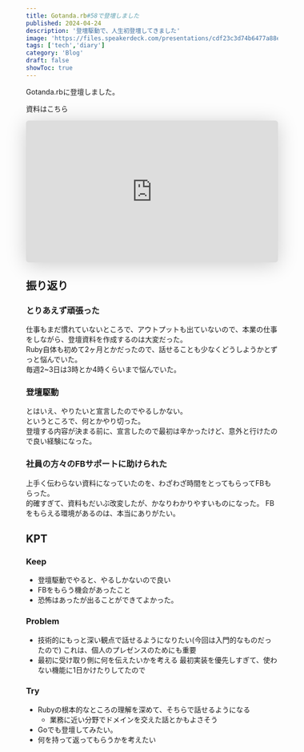 ```yaml
---
title: Gotanda.rb#58で登壇しました
published: 2024-04-24
description: '登壇駆動で、人生初登壇してきました'
image: 'https://files.speakerdeck.com/presentations/cdf23c3d74b6477a88e46d6ecf7f26fc/slide_0.jpg?29869168'
tags: ['tech','diary']
category: 'Blog'
draft: false
showToc: true
---
```


<!-- toc -->
Gotanda.rbに登壇しました。

資料はこちら

<iframe class="speakerdeck-iframe" width="100%" frameborder="0" src="https://speakerdeck.com/player/cdf23c3d74b6477a88e46d6ecf7f26fc" title="サクッと自分専用の サポートAIをつくって チューニングする" allowfullscreen="true" style="border: 0px; background: padding-box padding-box rgba(0, 0, 0, 0.1); margin: 0px; padding: 0px; border-radius: 6px; box-shadow: rgba(0, 0, 0, 0.2) 0px 5px 40px; width: 100%; height: auto; aspect-ratio: 560 / 315;" data-ratio="1.7777777777777777"></iframe>


## 振り返り
### とりあえず頑張った
仕事もまだ慣れていないところで、アウトプットも出ていないので、本業の仕事をしながら、登壇資料を作成するのは大変だった。  
Ruby自体も初めて2ヶ月とかだったので、話せることも少なくどうしようかとずっと悩んでいた。  
毎週2~3日は3時とか4時くらいまで悩んでいた。  

### 登壇駆動
とはいえ、やりたいと宣言したのでやるしかない。  
というところで、何とかやり切った。  
登壇する内容が決まる前に、宣言したので最初は辛かったけど、意外と行けたので良い経験になった。  

### 社員の方々のFBサポートに助けられた
上手く伝わらない資料になっていたのを、わざわざ時間をとってもらってFBもらった。  
的確すぎて、資料もだいぶ改変したが、かなりわかりやすいものになった。 
FBをもらえる環境があるのは、本当にありがたい。

## KPT
### Keep
- 登壇駆動でやると、やるしかないので良い
- FBをもらう機会があったこと
- 恐怖はあったが出ることができてよかった。
### Problem
- 技術的にもっと深い観点で話せるようになりたい(今回は入門的なものだったので)
これは、個人のプレゼンスのためにも重要
- 最初に受け取り側に何を伝えたいかを考える
最初実装を優先しすぎて、使わない機能に1日かけたりしてたので
### Try
- Rubyの根本的なところの理解を深めて、そちらで話せるようになる
  - 業務に近い分野でドメインを交えた話とかもよさそう
- Goでも登壇してみたい。
- 何を持って返ってもらうかを考えたい